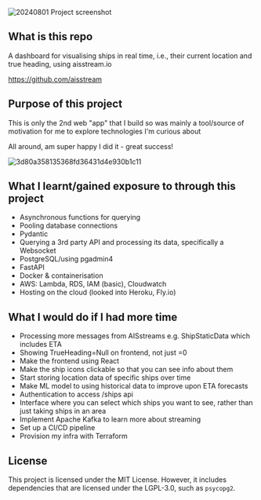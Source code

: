![20240801 Project screenshot](https://github.com/user-attachments/assets/fd79f9ba-15ce-4666-bf5a-03494d241fe2)

## What is this repo

A dashboard for visualising ships in real time, i.e., their current location and true heading, using aisstream.io

https://github.com/aisstream

## Purpose of this project

This is only the 2nd web "app" that I build so was mainly a tool/source of motivation for me to explore technologies I'm curious about 

All around, am super happy I did it - great success!

![3d80a358135368fd36431d4e930b1c11](https://github.com/user-attachments/assets/9f8cb6b8-cf5f-41f2-985a-04745615aab4)


## What I learnt/gained exposure to through this project
- Asynchronous functions for querying
- Pooling database connections
- Pydantic
- Querying a 3rd party API and processing its data, specifically a Websocket
- PostgreSQL/using pgadmin4
- FastAPI
- Docker & containerisation
- AWS: Lambda, RDS, IAM (basic), Cloudwatch
- Hosting on the cloud (looked into Heroku, Fly.io)

## What I would do if I had more time
- Processing more messages from AISstreams e.g. ShipStaticData which includes ETA
- Showing TrueHeading=Null on frontend, not just =0
- Make the frontend using React
- Make the ship icons clickable so that you can see info about them
- Start storing location data of specific ships over time
- Make ML model to using historical data to improve upon ETA forecasts
- Authentication to access /ships api
- Interface where you can select which ships you want to see, rather than just taking ships in an area
- Implement Apache Kafka to learn more about streaming
- Set up a CI/CD pipeline
- Provision my infra with Terraform

## License
This project is licensed under the MIT License. However, it includes dependencies that are licensed under the LGPL-3.0, such as `psycopg2`. 

